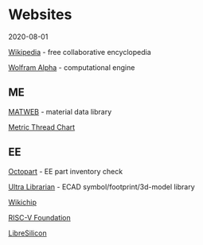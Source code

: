 # Websites

2020-08-01

[Wikipedia](https://www.wikipedia.org/) - free collaborative encyclopedia

[Wolfram Alpha](https://www.wolframalpha.com/) - computational engine

## ME

[MATWEB](http://matweb.com/) - material data library

[Metric Thread Chart](http://www.shender4.com/metric_thread_chart.htm)

## EE

[Octopart](https://octopart.com/) - EE part inventory check

[Ultra Librarian](https://www.ultralibrarian.com/) - ECAD symbol/footprint/3d-model library

[Wikichip](https://en.wikichip.org/wiki/WikiChip)

[RISC-V Foundation](https://riscv.org/)

[LibreSilicon](https://libresilicon.com/)
